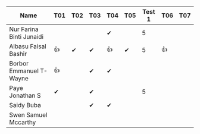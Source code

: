 |Name                              |T01 |T02 |T03 |T04 |T05 |Test 1 |T06 |T07 |
|----------------------------------|----|----|----|----|----|------ |----|---|
|Nur Farina Binti Junaidi          |    |    |    | ✔ |     | 5     |    |   |
|Albasu Faisal Bashir              | 👍 | ✔ | ✔  | 👍 | ✔ | 5      | 👍 |   |
|Borbor Emmanuel T-Wayne           | 👍 |    | ✔  | ✔  |   |        |    |   |
|Paye Jonathan S                   | ✔  |    | ✔ |    |    | 5       |    |   |
|Saidy Buba                        |    |    | ✔ |  ✔ |    |      |    |   |
|Swen Samuel Mccarthy              |    |    |    |    |    |       |    |   |
